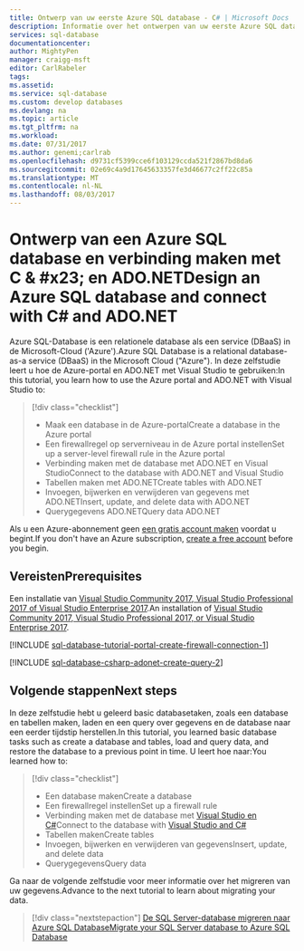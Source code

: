 ```yaml
---
title: Ontwerp van uw eerste Azure SQL database - C# | Microsoft Docs
description: Informatie over het ontwerpen van uw eerste Azure SQL database en verbinding maken met een C#-programma ADO.NET gebruiken.
services: sql-database
documentationcenter: 
author: MightyPen
manager: craigg-msft
editor: CarlRabeler
tags: 
ms.assetid: 
ms.service: sql-database
ms.custom: develop databases
ms.devlang: na
ms.topic: article
ms.tgt_pltfrm: na
ms.workload: 
ms.date: 07/31/2017
ms.author: genemi;carlrab
ms.openlocfilehash: d9731cf5399cce6f103129ccda521f2867bd8da6
ms.sourcegitcommit: 02e69c4a9d17645633357fe3d46677c2ff22c85a
ms.translationtype: MT
ms.contentlocale: nl-NL
ms.lasthandoff: 08/03/2017
---
```

# <a name="design-an-azure-sql-database-and-connect-with-cx23-and-adonet"></a><span data-ttu-id="a748d-103">Ontwerp van een Azure SQL database en verbinding maken met C & #x23; en ADO.NET</span><span class="sxs-lookup"><span data-stu-id="a748d-103">Design an Azure SQL database and connect with C&#x23; and ADO.NET</span></span>

<span data-ttu-id="a748d-104">Azure SQL-Database is een relationele database als een service (DBaaS) in de Microsoft-Cloud ('Azure').</span><span class="sxs-lookup"><span data-stu-id="a748d-104">Azure SQL Database is a relational database-as-a service (DBaaS) in the Microsoft Cloud ("Azure").</span></span> <span data-ttu-id="a748d-105">In deze zelfstudie leert u hoe de Azure-portal en ADO.NET met Visual Studio te gebruiken:</span><span class="sxs-lookup"><span data-stu-id="a748d-105">In this tutorial, you learn how to use the Azure portal and ADO.NET with Visual Studio to:</span></span> 

> [!div class="checklist"]
> * <span data-ttu-id="a748d-106">Maak een database in de Azure-portal</span><span class="sxs-lookup"><span data-stu-id="a748d-106">Create a database in the Azure portal</span></span>
> * <span data-ttu-id="a748d-107">Een firewallregel op serverniveau in de Azure portal instellen</span><span class="sxs-lookup"><span data-stu-id="a748d-107">Set up a server-level firewall rule in the Azure portal</span></span>
> * <span data-ttu-id="a748d-108">Verbinding maken met de database met ADO.NET en Visual Studio</span><span class="sxs-lookup"><span data-stu-id="a748d-108">Connect to the database with ADO.NET and Visual Studio</span></span>
> * <span data-ttu-id="a748d-109">Tabellen maken met ADO.NET</span><span class="sxs-lookup"><span data-stu-id="a748d-109">Create tables with ADO.NET</span></span>
> * <span data-ttu-id="a748d-110">Invoegen, bijwerken en verwijderen van gegevens met ADO.NET</span><span class="sxs-lookup"><span data-stu-id="a748d-110">Insert, update, and delete data with ADO.NET</span></span> 
> * <span data-ttu-id="a748d-111">Querygegevens ADO.NET</span><span class="sxs-lookup"><span data-stu-id="a748d-111">Query data ADO.NET</span></span>

<span data-ttu-id="a748d-112">Als u een Azure-abonnement geen [een gratis account maken](https://azure.microsoft.com/free/) voordat u begint.</span><span class="sxs-lookup"><span data-stu-id="a748d-112">If you don't have an Azure subscription, [create a free account](https://azure.microsoft.com/free/) before you begin.</span></span>

## <a name="prerequisites"></a><span data-ttu-id="a748d-113">Vereisten</span><span class="sxs-lookup"><span data-stu-id="a748d-113">Prerequisites</span></span>

<span data-ttu-id="a748d-114">Een installatie van [Visual Studio Community 2017, Visual Studio Professional 2017 of Visual Studio Enterprise 2017](https://www.visualstudio.com/downloads/).</span><span class="sxs-lookup"><span data-stu-id="a748d-114">An installation of [Visual Studio Community 2017, Visual Studio Professional 2017, or Visual Studio Enterprise 2017](https://www.visualstudio.com/downloads/).</span></span>

<!-- The following included .md, sql-database-tutorial-portal-create-firewall-connection-1.md, is long.
And it starts with a ## H2.
-->

[!INCLUDE [sql-database-tutorial-portal-create-firewall-connection-1](../../includes/sql-database-tutorial-portal-create-firewall-connection-1.md)]


<!-- The following included .md, sql-database-csharp-adonet-create-query-2.md, is long.
And it starts with a ## H2.
-->

[!INCLUDE [sql-database-csharp-adonet-create-query-2](../../includes/sql-database-csharp-adonet-create-query-2.md)]


## <a name="next-steps"></a><span data-ttu-id="a748d-115">Volgende stappen</span><span class="sxs-lookup"><span data-stu-id="a748d-115">Next steps</span></span>

<span data-ttu-id="a748d-116">In deze zelfstudie hebt u geleerd basic databasetaken, zoals een database en tabellen maken, laden en een query over gegevens en de database naar een eerder tijdstip herstellen.</span><span class="sxs-lookup"><span data-stu-id="a748d-116">In this tutorial, you learned basic database tasks such as create a database and tables, load and query data, and restore the database to a previous point in time.</span></span> <span data-ttu-id="a748d-117">U leert hoe naar:</span><span class="sxs-lookup"><span data-stu-id="a748d-117">You learned how to:</span></span>
> [!div class="checklist"]
> * <span data-ttu-id="a748d-118">Een database maken</span><span class="sxs-lookup"><span data-stu-id="a748d-118">Create a database</span></span>
> * <span data-ttu-id="a748d-119">Een firewallregel instellen</span><span class="sxs-lookup"><span data-stu-id="a748d-119">Set up a firewall rule</span></span>
> * <span data-ttu-id="a748d-120">Verbinding maken met de database met [Visual Studio en C#](sql-database-connect-query-dotnet-visual-studio.md)</span><span class="sxs-lookup"><span data-stu-id="a748d-120">Connect to the database with [Visual Studio and C#](sql-database-connect-query-dotnet-visual-studio.md)</span></span>
> * <span data-ttu-id="a748d-121">Tabellen maken</span><span class="sxs-lookup"><span data-stu-id="a748d-121">Create tables</span></span>
> * <span data-ttu-id="a748d-122">Invoegen, bijwerken en verwijderen van gegevens</span><span class="sxs-lookup"><span data-stu-id="a748d-122">Insert, update, and delete data</span></span>
> * <span data-ttu-id="a748d-123">Querygegevens</span><span class="sxs-lookup"><span data-stu-id="a748d-123">Query data</span></span>

<span data-ttu-id="a748d-124">Ga naar de volgende zelfstudie voor meer informatie over het migreren van uw gegevens.</span><span class="sxs-lookup"><span data-stu-id="a748d-124">Advance to the next tutorial to learn about migrating your data.</span></span>

> [!div class="nextstepaction"]
>[<span data-ttu-id="a748d-125">De SQL Server-database migreren naar Azure SQL Database</span><span class="sxs-lookup"><span data-stu-id="a748d-125">Migrate your SQL Server database to Azure SQL Database</span></span>](sql-database-migrate-your-sql-server-database.md)

